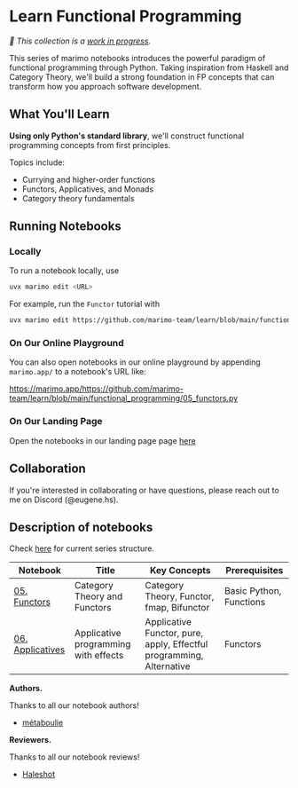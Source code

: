 # Learn Functional Programming

_🚧 This collection is a [work in progress](https://github.com/marimo-team/learn/issues/51)._

This series of marimo notebooks introduces the powerful paradigm of functional
programming through Python. Taking inspiration from Haskell and Category
Theory, we'll build a strong foundation in FP concepts that can transform how
you approach software development.

## What You'll Learn

**Using only Python's standard library**, we'll construct functional
programming concepts from first principles.

Topics include:

+ Currying and higher-order functions
+ Functors, Applicatives, and Monads
+ Category theory fundamentals

## Running Notebooks

### Locally

To run a notebook locally, use

```bash 
uvx marimo edit <URL> 
```

For example, run the `Functor` tutorial with

```bash 
uvx marimo edit https://github.com/marimo-team/learn/blob/main/functional_programming/05_functors.py
```

### On Our Online Playground

You can also open notebooks in our online playground by appending `marimo.app/` to a notebook's URL like:

https://marimo.app/https://github.com/marimo-team/learn/blob/main/functional_programming/05_functors.py

### On Our Landing Page

Open the notebooks in our landing page page [here](https://marimo-team.github.io/learn/functional_programming/05_functors.html)

## Collaboration

If you're interested in collaborating or have questions, please reach out to me
on Discord (@eugene.hs).

## Description of notebooks

Check [here](https://github.com/marimo-team/learn/issues/51) for current series
structure. 

| Notebook | Title | Key Concepts | Prerequisites |
|----------|-------|--------------|---------------| 
| [05. Functors](https://github.com/marimo-team/learn/blob/main/functional_programming/05_functors.py) | Category Theory and Functors | Category Theory, Functor, fmap, Bifunctor | Basic Python, Functions | 
| [06. Applicatives](https://github.com/marimo-team/learn/blob/main/functional_programming/06_applicatives.py) | Applicative programming with effects | Applicative Functor, pure, apply, Effectful programming, Alternative | Functors |

**Authors.**

Thanks to all our notebook authors!

- [métaboulie](https://github.com/metaboulie)

**Reviewers.**

Thanks to all our notebook reviews!

- [Haleshot](https://github.com/Haleshot)
